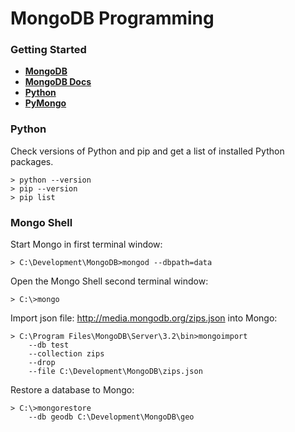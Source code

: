 # MongoDB Programming

### Getting Started

- **<a href="https://www.mongodb.com/">MongoDB</a>**
- **<a href="https://docs.mongodb.com/manual/">MongoDB Docs</a>**
- **<a href="https://www.python.org/">Python</a>**
- **<a href="https://api.mongodb.com/python/current/">PyMongo</a>**

### Python

Check versions of Python and pip and get a list of installed Python packages.

	> python --version
	> pip --version
	> pip list

### Mongo Shell

Start Mongo in first terminal window:

	> C:\Development\MongoDB>mongod --dbpath=data
	
Open the Mongo Shell second terminal window:
	
	> C:\>mongo
	    
Import json file: http://media.mongodb.org/zips.json into Mongo:
	
	> C:\Program Files\MongoDB\Server\3.2\bin>mongoimport
		--db test
	    --collection zips
	    --drop
	    --file C:\Development\MongoDB\zips.json
	        
Restore a database to Mongo:
	
	> C:\>mongorestore 
		--db geodb C:\Development\MongoDB\geo



